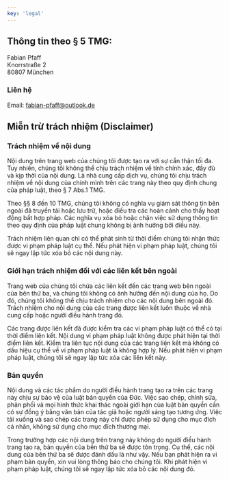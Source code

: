 ```yaml
---
key: 'legal'
---
```

## Thông tin theo § 5 TMG:
Fabian Pfaff  
Knorrstraße 2  
80807 München  

### Liên hệ
Email: fabian-pfaff@outlook.de

## Miễn trừ trách nhiệm (Disclaimer)
### Trách nhiệm về nội dung
Nội dung trên trang web của chúng tôi được tạo ra với sự cẩn thận tối đa. Tuy nhiên, chúng tôi không thể chịu trách nhiệm về tính chính xác, đầy đủ và kịp thời của nội dung. Là nhà cung cấp dịch vụ, chúng tôi chịu trách nhiệm về nội dung của chính mình trên các trang này theo quy định chung của pháp luật, theo § 7 Abs.1 TMG.

Theo §§ 8 đến 10 TMG, chúng tôi không có nghĩa vụ giám sát thông tin bên ngoài đã truyền tải hoặc lưu trữ, hoặc điều tra các hoàn cảnh cho thấy hoạt động bất hợp pháp. Các nghĩa vụ xóa bỏ hoặc chặn việc sử dụng thông tin theo quy định của pháp luật chung không bị ảnh hưởng bởi điều này.

Trách nhiệm liên quan chỉ có thể phát sinh từ thời điểm chúng tôi nhận thức được vi phạm pháp luật cụ thể. Nếu phát hiện vi phạm pháp luật, chúng tôi sẽ ngay lập tức xóa bỏ các nội dung này.

### Giới hạn trách nhiệm đối với các liên kết bên ngoài
Trang web của chúng tôi chứa các liên kết đến các trang web bên ngoài của bên thứ ba, và chúng tôi không có ảnh hưởng đến nội dung của họ. Do đó, chúng tôi không thể chịu trách nhiệm cho các nội dung bên ngoài đó. Trách nhiệm cho nội dung của các trang được liên kết luôn thuộc về nhà cung cấp hoặc người điều hành trang đó.

Các trang được liên kết đã được kiểm tra các vi phạm pháp luật có thể có tại thời điểm liên kết. Nội dung vi phạm pháp luật không được phát hiện tại thời điểm liên kết. Kiểm tra liên tục nội dung của các trang liên kết mà không có dấu hiệu cụ thể về vi phạm pháp luật là không hợp lý. Nếu phát hiện vi phạm pháp luật, chúng tôi sẽ ngay lập tức xóa các liên kết này.

### Bản quyền
Nội dung và các tác phẩm do người điều hành trang tạo ra trên các trang này chịu sự bảo vệ của luật bản quyền của Đức. Việc sao chép, chỉnh sửa, phân phối và mọi hình thức khai thác ngoài giới hạn của luật bản quyền cần có sự đồng ý bằng văn bản của tác giả hoặc người sáng tạo tương ứng. Việc tải xuống và sao chép các trang này chỉ được phép sử dụng cho mục đích cá nhân, không sử dụng cho mục đích thương mại.

Trong trường hợp các nội dung trên trang này không do người điều hành trang tạo ra, bản quyền của bên thứ ba sẽ được tôn trọng. Cụ thể, các nội dung của bên thứ ba sẽ được đánh dấu là như vậy. Nếu bạn phát hiện ra vi phạm bản quyền, xin vui lòng thông báo cho chúng tôi. Khi phát hiện vi phạm pháp luật, chúng tôi sẽ ngay lập tức xóa bỏ các nội dung đó.
